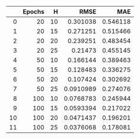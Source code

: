 |    |   Epochs |   H |      RMSE |      MAE |
|---:|---------:|----:|----------:|---------:|
|  0 |       20 |  10 | 0.301038  | 0.546118 |
|  1 |       20 |  15 | 0.271251  | 0.515466 |
|  2 |       20 |  20 | 0.239251  | 0.483454 |
|  3 |       20 |  25 | 0.21473   | 0.455145 |
|  4 |       50 |  10 | 0.166144  | 0.389463 |
|  5 |       50 |  15 | 0.128483  | 0.336275 |
|  6 |       50 |  20 | 0.107424  | 0.302692 |
|  7 |       50 |  25 | 0.0910989 | 0.274076 |
|  8 |      100 |  10 | 0.0768783 | 0.245944 |
|  9 |      100 |  15 | 0.0593394 | 0.217022 |
| 10 |      100 |  20 | 0.0471437 | 0.196201 |
| 11 |      100 |  25 | 0.0376068 | 0.178081 |